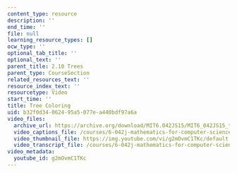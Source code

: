 ```yaml
---
content_type: resource
description: ''
end_time: ''
file: null
learning_resource_types: []
ocw_type: ''
optional_tab_title: ''
optional_text: ''
parent_title: 2.10 Trees
parent_type: CourseSection
related_resources_text: ''
resource_index_text: ''
resourcetype: Video
start_time: ''
title: Tree Coloring
uid: b32f0d34-0624-95a5-077e-a440bdf97a6a
video_files:
  archive_url: https://archive.org/download/MIT6.042JS15/MIT6_042JS15_treecoloring_video_ipod.mp4
  video_captions_file: /courses/6-042j-mathematics-for-computer-science-spring-2015/5c0bdc3ee4545d05b30d83c28b1e83c2_g2mOvmC1TKc.vtt
  video_thumbnail_file: https://img.youtube.com/vi/g2mOvmC1TKc/default.jpg
  video_transcript_file: /courses/6-042j-mathematics-for-computer-science-spring-2015/232757ce7390aec68ebe5a2eb083c496_g2mOvmC1TKc.pdf
video_metadata:
  youtube_id: g2mOvmC1TKc
---
```

